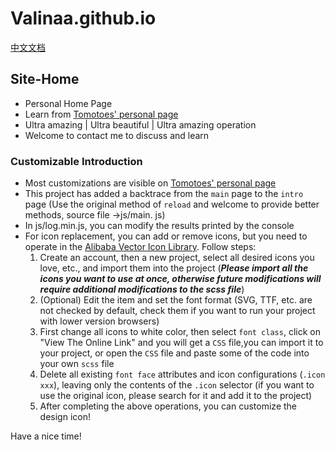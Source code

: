 # Valinaa.github.io
[中文文档](https://github.com/Valinaa/Valinaa.github.io/blob/main/docs/README_zh_CN.md)
## Site-Home
- Personal Home Page
- Learn from [Tomotoes' personal page](https://github.com/Tomotoes/HomePage)
- Ultra amazing | Ultra beautiful | Ultra amazing operation
- Welcome to contact me to discuss and learn
### Customizable Introduction
- Most customizations are visible on [Tomotoes' personal page](https://github.com/Tomotoes/HomePage)
- This project has added a backtrace from the `main` page to the `intro` page (Use the original method of `reload` and welcome to provide better methods, source file ->js/main. js)
- In js/log.min.js, you can modify the results printed by the console
- For icon replacement, you can add or remove icons, but you need to operate in the [Alibaba Vector Icon Library](https://www.iconfont.cn). Follow steps:
  1. Create an account, then a new project, select all desired icons you love, etc., and import them into the project (***Please import all the icons you want to use at once, otherwise future modifications will require additional modifications to the scss file***)
  2. (Optional) Edit the item and set the font format (SVG, TTF, etc. are not checked by default, check them if you want to run your project with lower version browsers)
  3. First change all icons to white color, then select `font class`, click on "View The Online Link"  and you will get a `CSS` file,you can import it to your project, or open the `CSS` file and paste some of the code into your own `scss` file
  4. Delete all existing `font face` attributes and icon configurations (`.icon xxx`), leaving only the contents of the `.icon` selector (if you want to use the original icon, please search for it and add it to the project)
  5. After completing the above operations, you can customize the design icon!

Have a nice time!
